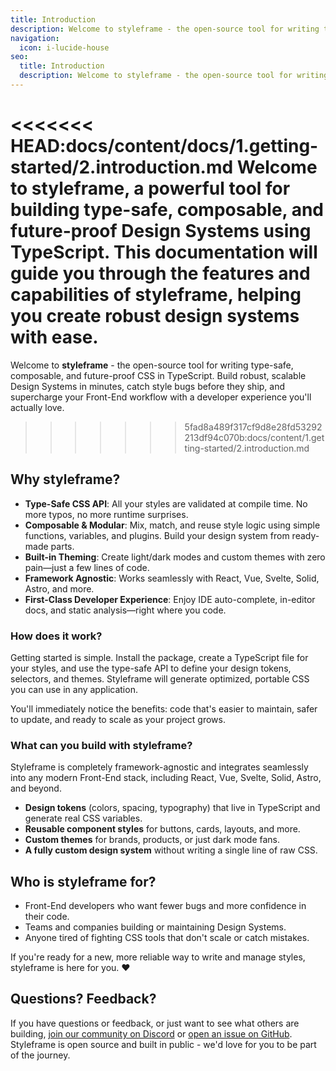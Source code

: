 ```yaml
---
title: Introduction
description: Welcome to styleframe - the open-source tool for writing type-safe, composable, and future-proof CSS in TypeScript.
navigation:
  icon: i-lucide-house
seo:
  title: Introduction
  description: Welcome to styleframe - the open-source tool for writing type-safe, composable, and future-proof CSS in TypeScript.  Build robust, scalable Design Systems in minutes, catch style bugs before they ship, and supercharge your Front-End workflow with a developer experience you'll actually love.
---
```


<<<<<<< HEAD:docs/content/docs/1.getting-started/2.introduction.md
Welcome to **styleframe**, a powerful tool for building type-safe, composable, and future-proof Design Systems using TypeScript. This documentation will guide you through the features and capabilities of styleframe, helping you create robust design systems with ease.
=======
Welcome to **styleframe** - the open-source tool for writing type-safe, composable, and future-proof CSS in TypeScript. Build robust, scalable Design Systems in minutes, catch style bugs before they ship, and supercharge your Front-End workflow with a developer experience you'll actually love.
>>>>>>> 5fad8a489f317cf9d8e28fd53292213df94c070b:docs/content/1.getting-started/2.introduction.md

## Why styleframe?

- **Type-Safe CSS API**: All your styles are validated at compile time. No more typos, no more runtime surprises.
- **Composable & Modular**: Mix, match, and reuse style logic using simple functions, variables, and plugins. Build your design system from ready-made parts.
- **Built-in Theming**: Create light/dark modes and custom themes with zero pain—just a few lines of code.
- **Framework Agnostic**: Works seamlessly with React, Vue, Svelte, Solid, Astro, and more.
- **First-Class Developer Experience**: Enjoy IDE auto-complete, in-editor docs, and static analysis—right where you code.

### How does it work?

Getting started is simple. Install the package, create a TypeScript file for your styles, and use the type-safe API to define your design tokens, selectors, and themes. Styleframe will generate optimized, portable CSS you can use in any application. 

You'll immediately notice the benefits: code that's easier to maintain, safer to update, and ready to scale as your project grows.

### What can you build with styleframe?

Styleframe is completely framework-agnostic and integrates seamlessly into any modern Front-End stack, including React, Vue, Svelte, Solid, Astro, and beyond.

* **Design tokens** (colors, spacing, typography) that live in TypeScript and generate real CSS variables.
* **Reusable component styles** for buttons, cards, layouts, and more.
* **Custom themes** for brands, products, or just dark mode fans.
* **A fully custom design system** without writing a single line of raw CSS.

## Who is styleframe for?

* Front-End developers who want fewer bugs and more confidence in their code.
* Teams and companies building or maintaining Design Systems.
* Anyone tired of fighting CSS tools that don't scale or catch mistakes.

If you're ready for a new, more reliable way to write and manage styles, styleframe is here for you. ❤️

## Questions? Feedback?

If you have questions or feedback, or just want to see what others are building, [join our community on Discord](https://discord.gg/KCVwuGz44M) or [open an issue on GitHub](https://github.com/styleframe-dev/styleframe/issues). Styleframe is open source and built in public - we'd love for you to be part of the journey.
